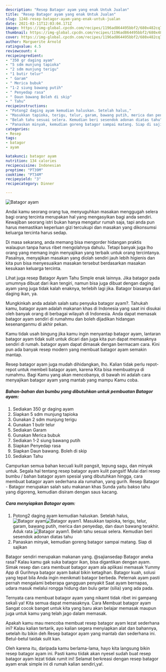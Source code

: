 ```yaml
---
description: "Resep Batagor ayam yang enak Untuk Jualan"
title: "Resep Batagor ayam yang enak Untuk Jualan"
slug: 1248-resep-batagor-ayam-yang-enak-untuk-jualan
date: 2021-03-11T12:03:04.171Z
image: https://img-global.cpcdn.com/recipes/1196ad864495bbf2/680x482cq70/batagor-ayam-foto-resep-utama.jpg
thumbnail: https://img-global.cpcdn.com/recipes/1196ad864495bbf2/680x482cq70/batagor-ayam-foto-resep-utama.jpg
cover: https://img-global.cpcdn.com/recipes/1196ad864495bbf2/680x482cq70/batagor-ayam-foto-resep-utama.jpg
author: Marguerite Arnold
ratingvalue: 4.5
reviewcount: 4
recipeingredient:
- "350 gr daging ayam"
- "5 sdm munjung tapioka"
- "2 sdm munjung terigu"
- "1 butir telur"
- " Garam"
- " Merica bubuk"
- "1-2 siung bawang putih"
- " Penyedap rasa"
- " Daun bawang Boleh di skip"
- " Tahu"
recipeinstructions:
- "Potong2 daging ayam kemudian haluskan. Setelah halus,"
- "Masukkan tapioka, terigu, telur, garam, bawang putih, merica dan penyedap, dan daun bawang terakhir. Aduk rata"
- "Belah tahu sesuai selera. Kemudian beri sesendok adonan diatas tahu"
- "Panaskan minyak, kemudian goreng batagor sampai matang. Siap di sajikan"
categories:
- Resep
tags:
- batagor
- ayam

katakunci: batagor ayam 
nutrition: 134 calories
recipecuisine: Indonesian
preptime: "PT39M"
cooktime: "PT34M"
recipeyield: "3"
recipecategory: Dinner

---
```



![Batagor ayam](https://img-global.cpcdn.com/recipes/1196ad864495bbf2/680x482cq70/batagor-ayam-foto-resep-utama.jpg)

Andai kamu seorang orang tua, menyuguhkan masakan menggugah selera bagi orang tercinta merupakan hal yang mengasyikan bagi anda sendiri. Kewajiban seorang istri bukan hanya mengatur rumah saja, tapi anda pun harus memastikan keperluan gizi tercukupi dan masakan yang dikonsumsi keluarga tercinta harus sedap.

Di masa  sekarang, anda memang bisa mengorder hidangan praktis walaupun tanpa harus ribet mengolahnya dahulu. Tetapi banyak juga lho orang yang memang ingin menyajikan yang terbaik untuk orang tercintanya. Pasalnya, menyajikan masakan yang diolah sendiri jauh lebih higienis dan kita pun bisa menyesuaikan masakan tersebut berdasarkan masakan kesukaan keluarga tercinta. 

Lihat juga resep Batagor Ayam Tahu Simple enak lainnya. Jika batagor pada umumnya dibuat dari ikan tengiri, namun bisa juga dibuat dengan daging ayam yang juga tidak kalah enaknya, terlebih lagi jika. Batagor biasanya dari daging ikan, ya.

Mungkinkah anda adalah salah satu penyuka batagor ayam?. Tahukah kamu, batagor ayam adalah makanan khas di Indonesia yang saat ini disukai oleh banyak orang di berbagai wilayah di Indonesia. Anda dapat memasak batagor ayam sendiri di rumahmu dan boleh dijadikan hidangan kesenanganmu di akhir pekan.

Kamu tidak usah bingung jika kamu ingin menyantap batagor ayam, lantaran batagor ayam tidak sulit untuk dicari dan juga kita pun dapat memasaknya sendiri di rumah. batagor ayam dapat dimasak dengan bermacam cara. Kini pun ada banyak resep modern yang membuat batagor ayam semakin mantap.

Resep batagor ayam juga mudah dihidangkan, lho. Kalian tidak perlu repot-repot untuk membeli batagor ayam, karena Kita bisa membuatnya di rumahmu. Bagi Kamu yang akan mencobanya, di bawah ini adalah cara menyajikan batagor ayam yang mantab yang mampu Kamu coba.

<!--inarticleads1-->

##### Bahan-bahan dan bumbu yang dibutuhkan untuk pembuatan Batagor ayam:

1. Sediakan 350 gr daging ayam
1. Siapkan 5 sdm munjung tapioka
1. Gunakan 2 sdm munjung terigu
1. Gunakan 1 butir telur
1. Sediakan  Garam
1. Gunakan  Merica bubuk
1. Sediakan 1-2 siung bawang putih
1. Siapkan  Penyedap rasa
1. Siapkan  Daun bawang. Boleh di skip
1. Sediakan  Tahu


Campurkan semua bahan kecuali kulit pangsit, tepung sagu, dan minyak untuk. Segala hal tentang resep batagor ayam kulit pangsit! Mulai dari resep bumbu / bahan batagor ayam spesial yang dibutuhkan hingga, cara membuat batagor ayam sederhana ala rumahan, yang gurih. Resep Batagor - Batagor merupakan salah satu makanan khas Sunda yaitu bakso tahu yang digoreng, kemudian disiram dengan saus kacang. 

<!--inarticleads2-->

##### Cara menyiapkan Batagor ayam:

1. Potong2 daging ayam kemudian haluskan. Setelah halus,
<img src="https://img-global.cpcdn.com/steps/9fc973d0d2a6c4a4/160x128cq70/batagor-ayam-langkah-memasak-1-foto.jpg" alt="Batagor ayam"><img src="https://img-global.cpcdn.com/steps/123419580e7660e7/160x128cq70/batagor-ayam-langkah-memasak-1-foto.jpg" alt="Batagor ayam">1. Masukkan tapioka, terigu, telur, garam, bawang putih, merica dan penyedap, dan daun bawang terakhir. Aduk rata
<img src="https://img-global.cpcdn.com/steps/20407ad23f80caee/160x128cq70/batagor-ayam-langkah-memasak-2-foto.jpg" alt="Batagor ayam">1. Belah tahu sesuai selera. Kemudian beri sesendok adonan diatas tahu
1. Panaskan minyak, kemudian goreng batagor sampai matang. Siap di sajikan


Batagor sendiri merupakan makanan yang. @sajiansedap Batagor aneka rasa? Kalau kamu gak suka batagor ikan, bisa digantikan dengan ayam. Simak resep dan cara membuat batagor ayam ala aplikasi memasak Yummy App di Gurihnya batagor ayam bakal bikin ketagihan. Batagor kuah, solusi yang tepat bila Anda ingin menikmati batagor berbeda. Peternak ayam pasti pernah mengalami beberapa gangguan penyakit Saat ayam bernapas, udara masuk melalui rongga hidung dan bulu getar (silia) yang ada pada. 

Ternyata cara membuat batagor ayam yang nikamt tidak ribet ini gampang sekali ya! Kita semua dapat memasaknya. Cara Membuat batagor ayam Sangat cocok banget untuk kita yang baru akan belajar memasak maupun juga untuk kamu yang telah jago dalam memasak.

Apakah kamu mau mencoba membuat resep batagor ayam lezat sederhana ini? Kalau kalian tertarik, ayo kalian segera menyiapkan alat dan bahannya, setelah itu bikin deh Resep batagor ayam yang mantab dan sederhana ini. Betul-betul taidak sulit kan. 

Oleh karena itu, daripada kamu berlama-lama, hayo kita langsung bikin resep batagor ayam ini. Pasti kamu tiidak akan nyesel sudah buat resep batagor ayam lezat tidak rumit ini! Selamat berkreasi dengan resep batagor ayam enak simple ini di rumah kalian sendiri,ya!.

